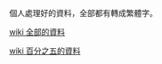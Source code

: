 個人處理好的資料，全部都有轉成繁體字。

[wiki 全部的資料](https://drive.google.com/file/d/1-zzQxshpL0SXeJsb0qAB9ppXiHGGK3IA/view?usp=sharing)

[wiki 百分之五的資料](https://drive.google.com/file/d/1-3KkWYbP2lguGetpddIwKB_dYAcPnfko/view?usp=sharing) 

